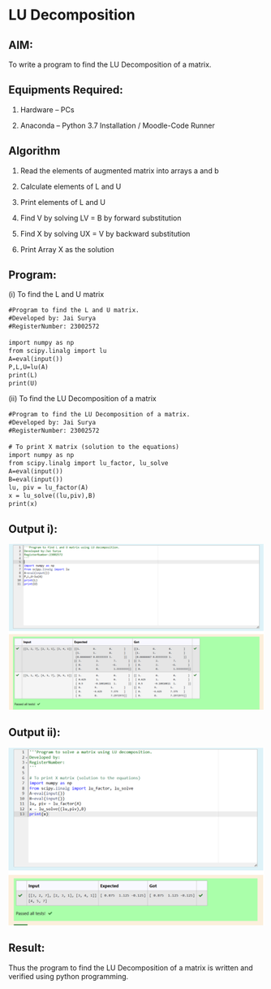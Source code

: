 # LU Decomposition 

## AIM:
To write a program to find the LU Decomposition of a matrix.

## Equipments Required:
1. Hardware – PCs

2. Anaconda – Python 3.7 Installation / Moodle-Code Runner

## Algorithm
1. Read the elements of augmented matrix into arrays a and b

2. Calculate elements of L and U

3. Print elements of L and U

4. Find V by solving LV = B by forward substitution

5. Find X by solving UX = V by backward substitution

6. Print Array X as the solution

## Program:
(i) To find the L and U matrix
```
#Program to find the L and U matrix.
#Developed by: Jai Surya
#RegisterNumber: 23002572

import numpy as np
from scipy.linalg import lu
A=eval(input())
P,L,U=lu(A)
print(L)
print(U)

```
(ii) To find the LU Decomposition of a matrix
```
#Program to find the LU Decomposition of a matrix.
#Developed by: Jai Surya
#RegisterNumber: 23002572 

# To print X matrix (solution to the equations)
import numpy as np
from scipy.linalg import lu_factor, lu_solve
A=eval(input())
B=eval(input())
lu, piv = lu_factor(A)
x = lu_solve((lu,piv),B)
print(x)
```

## Output i):
![lu decomposition](/OUT1.png)

## Output ii):
![abc](/OUT%202.png)


## Result:
Thus the program to find the LU Decomposition of a matrix is written and verified using python programming.

